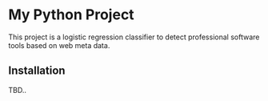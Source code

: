 # My Python Project  

This project is a logistic regression classifier to detect professional software tools based on web meta data.


## Installation  

TBD..
